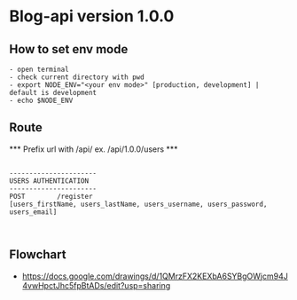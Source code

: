 # Blog-api version 1.0.0

## How to set env mode

```
- open terminal
- check current directory with pwd
- export NODE_ENV="<your env mode>" [production, development] | default is development
- echo $NODE_ENV
```

## Route

*** Prefix url with /api/<version> ex. /api/1.0.0/users ***

```

----------------------
USERS AUTHENTICATION
----------------------
POST        /register                                           [users_firstName, users_lastName, users_username, users_password, users_email]



```

## Flowchart
-   https://docs.google.com/drawings/d/1QMrzFX2KEXbA6SYBgOWjcm94J4vwHpctJhc5fpBtADs/edit?usp=sharing